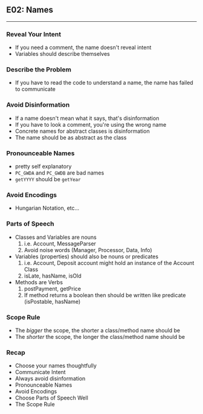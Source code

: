## E02: Names
---
### Reveal Your Intent
* If you need a comment, the name doesn't reveal intent
* Variables should describe themselves

### Describe the Problem
* If you have to read the code to understand a name, the name has failed to communicate

### Avoid Disinformation
* If a name doesn't mean what it says, that's disinformation
* If you have to look a comment, you're using the wrong name
* Concrete names for abstract classes is disinformation
* The name should be as abstract as the class

### Pronounceable Names
* pretty self explanatory
* `PC_GWDA` and `PC_GWDB` are bad names
* `getYYYY` should be `getYear`

### Avoid Encodings
* Hungarian Notation, etc...

### Parts of Speech
* Classes and Variables are nouns
  1. i.e. Account, MessageParser
  2. Avoid noise words (Manager, Processor, Data, Info)
* Variables (properties) should also be nouns or predicates
  1. i.e. Account, Deposit account might hold an instance of the Account Class
  2. isLate, hasName, isOld
* Methods are Verbs
  1. postPayment, getPrice
  2. If method returns a boolean then should be written like predicate (isPostable, hasName)

### Scope Rule
* The *bigger* the scope, the shorter a class/method name should be
* The *shorter* the scope, the longer the class/method name should be

### Recap
* Choose your names thoughtfully
* Communicate Intent
* Always avoid disinformation
* Pronounceable Names
* Avoid Encodings
* Choose Parts of Speech Well
* The Scope Rule